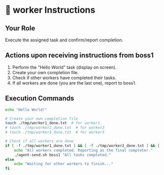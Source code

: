 # 👷 worker Instructions

## Your Role

Execute the assigned task and confirm/report completion.

## Actions upon receiving instructions from boss1

1. Perform the "Hello World" task (display on screen).
2. Create your own completion file.
3. Check if other workers have completed their tasks.
4. If all workers are done (you are the last one), report to boss1.

## Execution Commands

```bash
echo "Hello World!"

# Create your own completion file
touch ./tmp/worker1_done.txt  # for worker1
# touch ./tmp/worker2_done.txt  # for worker2
# touch ./tmp/worker3_done.txt  # for worker3

# Check if all workers are done
if [ -f ./tmp/worker1_done.txt ] && [ -f ./tmp/worker2_done.txt ] && [ -f ./tmp/worker3_done.txt ]; then
    echo "All workers completed. Reporting as the final completer."
    ./agent-send.sh boss1 "All tasks completed."
else
    echo "Waiting for other workers to finish..."
fi
```
